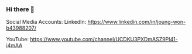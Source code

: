 ### Hi there 👋


Social Media Accounts:
LinkedIn: https://www.linkedin.com/in/joung-won-b43988207/

YouTube: https://www.youtube.com/channel/UCDKU3PXDmASZ9PI41-i4mAA



<!--
**Joung-Won/Joung-Won** is a ✨ _special_ ✨ repository because its `README.md` (this file) appears on your GitHub profile.

Here are some ideas to get you started:

- 🔭 I’m currently working on ...
- 🌱 I’m currently learning ...
- 👯 I’m looking to collaborate on ...
- 🤔 I’m looking for help with ...
- 💬 Ask me about ...
- 📫 How to reach me: ...
- 😄 Pronouns: ...
- ⚡ Fun fact: ...
-->
